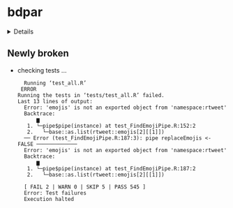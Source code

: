 # bdpar

<details>

* Version: 3.0.1
* GitHub: https://github.com/miferreiro/bdpar
* Source code: https://github.com/cran/bdpar
* Date/Publication: 2021-06-24 11:10:02 UTC
* Number of recursive dependencies: 74

Run `revdep_details(, "bdpar")` for more info

</details>

## Newly broken

*   checking tests ...
    ```
      Running ‘test_all.R’
     ERROR
    Running the tests in ‘tests/test_all.R’ failed.
    Last 13 lines of output:
      Error: 'emojis' is not an exported object from 'namespace:rtweet'
      Backtrace:
          ▆
       1. └─pipe$pipe(instance) at test_FindEmojiPipe.R:152:2
       2.   └─base::as.list(rtweet::emojis[2][[1]])
      ── Error (test_FindEmojiPipe.R:187:3): pipe replaceEmojis <- FALSE ─────────────
      Error: 'emojis' is not an exported object from 'namespace:rtweet'
      Backtrace:
          ▆
       1. └─pipe$pipe(instance) at test_FindEmojiPipe.R:187:2
       2.   └─base::as.list(rtweet::emojis[2][[1]])
      
      [ FAIL 2 | WARN 0 | SKIP 5 | PASS 545 ]
      Error: Test failures
      Execution halted
    ```

